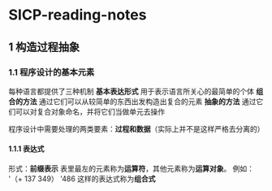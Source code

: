 # SICP-reading-notes

## 1 构造过程抽象
### 1.1 程序设计的基本元素

每种语言都提供了三种机制
**基本表达形式** 用于表示语言所关心的最简单的个体
**组合的方法** 通过它们可以从较简单的东西出发构造出复合的元素
**抽象的方法** 通过它们可以对复合对象命名，并将它们当做单元去操作

程序设计中需要处理的两类要素：**过程和数据**（实际上并不是这样严格去分离的）

#### 1.1.1 表达式
形式：**前缀表示**
表里最左的元素称为**运算符**，其他元素称为**运算对象**。
例如：
'（+ 137 349）
'486
这样的表达式称为**组合式**
